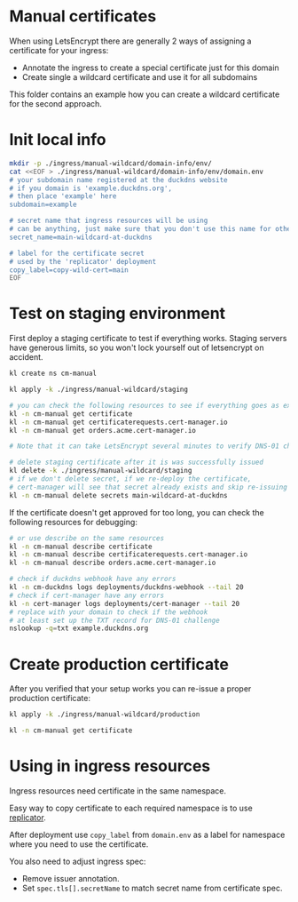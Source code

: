 
# Manual certificates

When using LetsEncrypt there are generally 2 ways of assigning a certificate for your ingress:
- Annotate the ingress to create a special certificate just for this domain
- Create single a wildcard certificate and use it for all subdomains

This folder contains an example how you can create a wildcard certificate for the second approach.

# Init local info

```bash
mkdir -p ./ingress/manual-wildcard/domain-info/env/
cat <<EOF > ./ingress/manual-wildcard/domain-info/env/domain.env
# your subdomain name registered at the duckdns website
# if you domain is 'example.duckdns.org',
# then place 'example' here
subdomain=example

# secret name that ingress resources will be using
# can be anything, just make sure that you don't use this name for other secrets
secret_name=main-wildcard-at-duckdns

# label for the certificate secret
# used by the 'replicator' deployment
copy_label=copy-wild-cert=main
EOF
```

# Test on staging environment

First deploy a staging certificate to test if everything works.
Staging servers have generous limits,
so you won't lock yourself out of letsencrypt on accident.

```bash
kl create ns cm-manual

kl apply -k ./ingress/manual-wildcard/staging

# you can check the following resources to see if everything goes as expected
kl -n cm-manual get certificate
kl -n cm-manual get certificaterequests.cert-manager.io
kl -n cm-manual get orders.acme.cert-manager.io

# Note that it can take LetsEncrypt several minutes to verify DNS-01 challenge and give you the certificate.

# delete staging certificate after it is was successfully issued
kl delete -k ./ingress/manual-wildcard/staging
# if we don't delete secret, if we re-deploy the certificate,
# cert-manager will see that secret already exists and skip re-issuing the certificate
kl -n cm-manual delete secrets main-wildcard-at-duckdns
```

If the certificate doesn't get approved for too long, you can check the following resources for debugging:

```bash
# or use describe on the same resources
kl -n cm-manual describe certificate
kl -n cm-manual describe certificaterequests.cert-manager.io
kl -n cm-manual describe orders.acme.cert-manager.io

# check if duckdns webhook have any errors
kl -n cm-duckdns logs deployments/duckdns-webhook --tail 20
# check if cert-manager have any errors
kl -n cert-manager logs deployments/cert-manager --tail 20
# replace with your domain to check if the webhook
# at least set up the TXT record for DNS-01 challenge
nslookup -q=txt example.duckdns.org
```

# Create production certificate

After you verified that your setup works
you can re-issue a proper production certificate:

```bash
kl apply -k ./ingress/manual-wildcard/production

kl -n cm-manual get certificate
```

# Using in ingress resources

Ingress resources need certificate in the same namespace.

Easy way to copy certificate to each required namespace is to use [replicator](../replicator/).

After deployment use `copy_label` from `domain.env`
as a label for namespace where you need to use the certificate.

You also need to adjust ingress spec:
- Remove issuer annotation.
- Set `spec.tls[].secretName` to match secret name from certificate spec.
